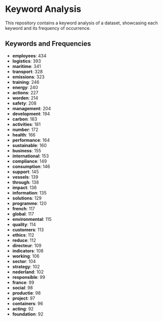 # Keyword Analysis

This repository contains a keyword analysis of a dataset, showcasing each keyword and its frequency of occurrence.

## Keywords and Frequencies

- **employees**: 434
- **logistics**: 393
- **maritime**: 341
- **transport**: 328
- **emissions**: 323
- **training**: 246
- **energy**: 240
- **actions**: 227
- **worden**: 214
- **safety**: 208
- **management**: 204
- **development**: 194
- **carbon**: 183
- **activities**: 181
- **number**: 172
- **health**: 166
- **performance**: 164
- **sustainable**: 160
- **business**: 155
- **international**: 153
- **compliance**: 149
- **consumption**: 146
- **support**: 145
- **vessels**: 139
- **through**: 138
- **impact**: 136
- **information**: 135
- **solutions**: 129
- **programme**: 120
- **french**: 117
- **global**: 117
- **environmental**: 115
- **quality**: 114
- **customers**: 113
- **ethics**: 112
- **reduce**: 112
- **directeur**: 109
- **indicators**: 108
- **working**: 106
- **sector**: 104
- **strategy**: 102
- **nederland**: 102
- **responsible**: 99
- **france**: 99
- **social**: 98
- **productie**: 98
- **project**: 97
- **containers**: 96
- **acting**: 92
- **foundation**: 92
